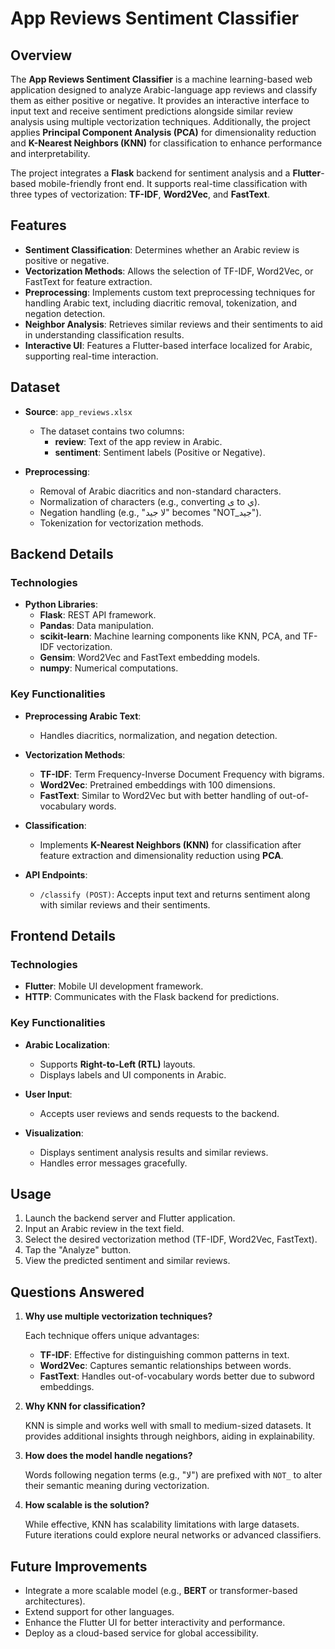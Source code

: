 # App Reviews Sentiment Classifier

## Overview

The **App Reviews Sentiment Classifier** is a machine learning-based web application designed to analyze Arabic-language app reviews and classify them as either positive or negative. It provides an interactive interface to input text and receive sentiment predictions alongside similar review analysis using multiple vectorization techniques. Additionally, the project applies **Principal Component Analysis (PCA)** for dimensionality reduction and **K-Nearest Neighbors (KNN)** for classification to enhance performance and interpretability.

The project integrates a **Flask** backend for sentiment analysis and a **Flutter**-based mobile-friendly front end. It supports real-time classification with three types of vectorization: **TF-IDF**, **Word2Vec**, and **FastText**.

## Features

- **Sentiment Classification**: Determines whether an Arabic review is positive or negative.
- **Vectorization Methods**: Allows the selection of TF-IDF, Word2Vec, or FastText for feature extraction.
- **Preprocessing**: Implements custom text preprocessing techniques for handling Arabic text, including diacritic removal, tokenization, and negation detection.
- **Neighbor Analysis**: Retrieves similar reviews and their sentiments to aid in understanding classification results.
- **Interactive UI**: Features a Flutter-based interface localized for Arabic, supporting real-time interaction.

## Dataset

- **Source**: `app_reviews.xlsx`
  - The dataset contains two columns:
    - **review**: Text of the app review in Arabic.
    - **sentiment**: Sentiment labels (Positive or Negative).
  
- **Preprocessing**:
  - Removal of Arabic diacritics and non-standard characters.
  - Normalization of characters (e.g., converting ى to ي).
  - Negation handling (e.g., "لا جيد" becomes "NOT_جيد").
  - Tokenization for vectorization methods.

## Backend Details

### Technologies

- **Python Libraries**:
  - **Flask**: REST API framework.
  - **Pandas**: Data manipulation.
  - **scikit-learn**: Machine learning components like KNN, PCA, and TF-IDF vectorization.
  - **Gensim**: Word2Vec and FastText embedding models.
  - **numpy**: Numerical computations.

### Key Functionalities

- **Preprocessing Arabic Text**:
  - Handles diacritics, normalization, and negation detection.
  
- **Vectorization Methods**:
  - **TF-IDF**: Term Frequency-Inverse Document Frequency with bigrams.
  - **Word2Vec**: Pretrained embeddings with 100 dimensions.
  - **FastText**: Similar to Word2Vec but with better handling of out-of-vocabulary words.

- **Classification**:
  - Implements **K-Nearest Neighbors (KNN)** for classification after feature extraction and dimensionality reduction using **PCA**.

- **API Endpoints**:
  - `/classify (POST)`: Accepts input text and returns sentiment along with similar reviews and their sentiments.

## Frontend Details

### Technologies

- **Flutter**: Mobile UI development framework.
- **HTTP**: Communicates with the Flask backend for predictions.

### Key Functionalities

- **Arabic Localization**:
  - Supports **Right-to-Left (RTL)** layouts.
  - Displays labels and UI components in Arabic.

- **User Input**:
  - Accepts user reviews and sends requests to the backend.

- **Visualization**:
  - Displays sentiment analysis results and similar reviews.
  - Handles error messages gracefully.

## Usage

1. Launch the backend server and Flutter application.
2. Input an Arabic review in the text field.
3. Select the desired vectorization method (TF-IDF, Word2Vec, FastText).
4. Tap the "Analyze" button.
5. View the predicted sentiment and similar reviews.

## Questions Answered

1. **Why use multiple vectorization techniques?**

   Each technique offers unique advantages:
   - **TF-IDF**: Effective for distinguishing common patterns in text.
   - **Word2Vec**: Captures semantic relationships between words.
   - **FastText**: Handles out-of-vocabulary words better due to subword embeddings.

2. **Why KNN for classification?**

   KNN is simple and works well with small to medium-sized datasets. It provides additional insights through neighbors, aiding in explainability.

3. **How does the model handle negations?**

   Words following negation terms (e.g., "لا") are prefixed with `NOT_` to alter their semantic meaning during vectorization.

4. **How scalable is the solution?**

   While effective, KNN has scalability limitations with large datasets. Future iterations could explore neural networks or advanced classifiers.

## Future Improvements

- Integrate a more scalable model (e.g., **BERT** or transformer-based architectures).
- Extend support for other languages.
- Enhance the Flutter UI for better interactivity and performance.
- Deploy as a cloud-based service for global accessibility.
